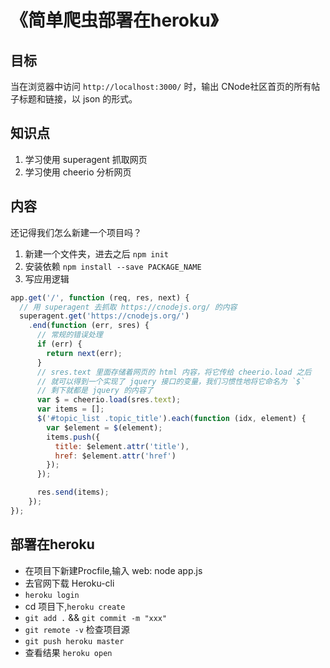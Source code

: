 # 《简单爬虫部署在heroku》

## 目标

当在浏览器中访问 `http://localhost:3000/` 时，输出 CNode社区首页的所有帖子标题和链接，以 json 的形式。

## 知识点

1. 学习使用 superagent 抓取网页
2. 学习使用 cheerio 分析网页

## 内容

还记得我们怎么新建一个项目吗？

1. 新建一个文件夹，进去之后 `npm init`
1. 安装依赖 `npm install --save PACKAGE_NAME`
1. 写应用逻辑

```js
app.get('/', function (req, res, next) {
  // 用 superagent 去抓取 https://cnodejs.org/ 的内容
  superagent.get('https://cnodejs.org/')
    .end(function (err, sres) {
      // 常规的错误处理
      if (err) {
        return next(err);
      }
      // sres.text 里面存储着网页的 html 内容，将它传给 cheerio.load 之后
      // 就可以得到一个实现了 jquery 接口的变量，我们习惯性地将它命名为 `$`
      // 剩下就都是 jquery 的内容了
      var $ = cheerio.load(sres.text);
      var items = [];
      $('#topic_list .topic_title').each(function (idx, element) {
        var $element = $(element);
        items.push({
          title: $element.attr('title'),
          href: $element.attr('href')
        });
      });

      res.send(items);
    });
});
```
## 部署在heroku

- 在项目下新建Procfile,输入 web: node app.js
- 去官网下载 Heroku-cli
- `heroku login`
- cd 项目下,`heroku create`
- `git add .` && `git commit -m "xxx"`
- `git remote -v` 检查项目源
- `git push heroku master`
- 查看结果 `heroku open`
